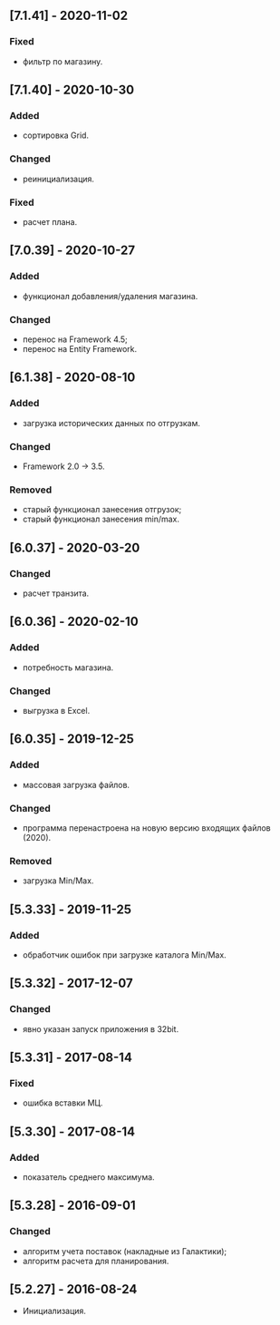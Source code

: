 ## [7.1.41] - 2020-11-02
### Fixed
- фильтр по магазину.

## [7.1.40] - 2020-10-30
### Added
- сортировка Grid.
### Changed
- реинициализация.
### Fixed
- расчет плана.

## [7.0.39] - 2020-10-27
### Added
- функционал добавления/удаления магазина.
### Changed
- перенос на Framework 4.5;
- перенос на Entity Framework.

## [6.1.38] - 2020-08-10
### Added
- загрузка исторических данных по отгрузкам.
### Changed
- Framework 2.0 -> 3.5.
### Removed
- старый функционал занесения отгрузок;
- старый функционал занесения min/max.

## [6.0.37] - 2020-03-20
### Changed
- расчет транзита.

## [6.0.36] - 2020-02-10
### Added
- потребность магазина.
### Changed
- выгрузка в Excel.

## [6.0.35] - 2019-12-25
### Added
- массовая загрузка файлов.
### Changed
- программа перенастроена на новую версию входящих файлов (2020).
### Removed
- загрузка Min/Max.

## [5.3.33] - 2019-11-25
### Added
- обработчик ошибок при загрузке каталога Min/Max.

## [5.3.32] - 2017-12-07
### Changed
- явно указан запуск приложения в 32bit.

## [5.3.31] - 2017-08-14
### Fixed
- ошибка вставки МЦ.

## [5.3.30] - 2017-08-14
### Added
- показатель среднего максимума.

## [5.3.28] - 2016-09-01
### Changed
- алгоритм учета поставок (накладные из Галактики);
- алгоритм расчета для планирования.

## [5.2.27] - 2016-08-24
- Инициализация.